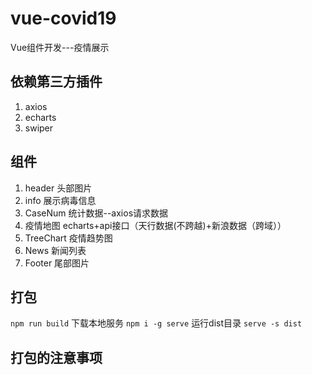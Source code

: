 # vue-covid19
  Vue组件开发---疫情展示
## 依赖第三方插件
   1. axios
   2. echarts
   3. swiper
## 组件
   1. header  头部图片
   2. info    展示病毒信息
   3. CaseNum 统计数据--axios请求数据
   4. 疫情地图
      echarts+api接口（天行数据(不跨越)+新浪数据（跨域））
   5. TreeChart  疫情趋势图
   6. News    新闻列表
   7. Footer  尾部图片
## 打包
   `npm run build`
   下载本地服务  `npm i -g serve`
   运行dist目录  `serve -s dist`
   ## 打包的注意事项
